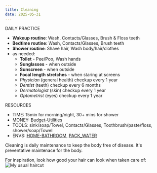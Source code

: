 ```yaml
---
title: Cleaning
date: 2025-05-31
---
```

DAILY PRACTICE
- **Wakeup routine**: Wash, Contacts/Glasses, Brush & Floss teeth
- **Bedtime routine**: Wash, Contacts/Glasses, Brush teeth
- **Shower routine**: Shave hair, Wash body/hair/clothes
- as needed:
	- **Toilet** - Pee/Poo, Wash hands
	- **Sunglasses** - when outside
	- **Sunscreen** - when outside
	- **Focal length stretches** - when staring at screens
	- *Physician* (general health) checkup every 1 year
	- *Dentist* (teeth) checkup every 6 months
	- *Dermatologist* (skin) checkup every 1 year
	- *Optometrist* (eyes) checkup every 1 year

RESOURCES
- TIME: 15min for morning/night, 30+ mins for shower
- MONEY: [Budget-Utilities](/budget)
- TOOLS: sink/soap/Towel, Contacts/Glasses, Toothbrush/paste/floss, shower/soap/Towel
- ENVS: [HOME-BATHROOM](/home), [PACK_WATER](/pack)

Cleaning is daily maintenance to keep the body free of disease. It's preventative maintenace for the body.

For inspiration, look how good your hair can look when taken care of:
![My usual haircut](/img/my-haircut.png)